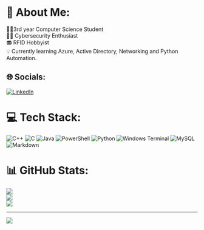 # 💫 About Me:
🧑‍🎓3rd year Computer Science Student<br>🕵🏻 Cybersecurity Enthusiast<br>📻 RFID Hobbyist <br>💡 Currently learning Azure, Active Directory, Networking and Python Automation.


## 🌐 Socials:
[![LinkedIn](https://img.shields.io/badge/LinkedIn-%230077B5.svg?logo=linkedin&logoColor=white)](https://linkedin.com/in/https://www.linkedin.com/in/john-rafael-diaz-673361206/) 

# 💻 Tech Stack:
![C++](https://img.shields.io/badge/c++-%2300599C.svg?style=for-the-badge&logo=c%2B%2B&logoColor=white) ![C](https://img.shields.io/badge/c-%2300599C.svg?style=for-the-badge&logo=c&logoColor=white) ![Java](https://img.shields.io/badge/java-%23ED8B00.svg?style=for-the-badge&logo=openjdk&logoColor=white) ![PowerShell](https://img.shields.io/badge/PowerShell-%235391FE.svg?style=for-the-badge&logo=powershell&logoColor=white) ![Python](https://img.shields.io/badge/python-3670A0?style=for-the-badge&logo=python&logoColor=ffdd54) ![Windows Terminal](https://img.shields.io/badge/Windows%20Terminal-%234D4D4D.svg?style=for-the-badge&logo=windows-terminal&logoColor=white) ![MySQL](https://img.shields.io/badge/mysql-4479A1.svg?style=for-the-badge&logo=mysql&logoColor=white) ![Markdown](https://img.shields.io/badge/markdown-%23000000.svg?style=for-the-badge&logo=markdown&logoColor=white)
# 📊 GitHub Stats:
![](https://github-readme-stats.vercel.app/api?username=RafaelDiaz27&theme=shadow_blue&hide_border=false&include_all_commits=false&count_private=false)<br/>
![](https://github-readme-streak-stats.herokuapp.com/?user=RafaelDiaz27&theme=shadow_blue&hide_border=false)<br/>
![](https://github-readme-stats.vercel.app/api/top-langs/?username=RafaelDiaz27&theme=shadow_blue&hide_border=false&include_all_commits=false&count_private=false&layout=compact)

---
[![](https://visitcount.itsvg.in/api?id=RafaelDiaz27&icon=0&color=0)](https://visitcount.itsvg.in)

<!-- Proudly created with GPRM ( https://gprm.itsvg.in ) -->
